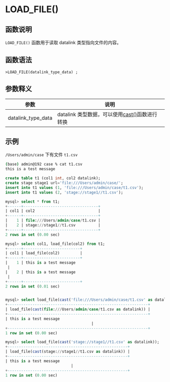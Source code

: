 # **LOAD_FILE()**

## **函数说明**

`LOAD_FILE()` 函数用于读取 datalink 类型指向文件的内容。

## **函数语法**

```
>LOAD_FILE(datalink_type_data) ;
```

## **参数释义**

|  参数  | 说明 |
|  ----  | ----  |
| datalink_type_data | datalink 类型数据，可以使用[cast()](../../../Reference/Operators/operators/cast-functions-and-operators/cast/)函数进行转换|

## 示例

`/Users/admin/case` 下有文件 `t1.csv`

```bash
(base) admin@192 case % cat t1.csv 
this is a test message
```

```sql
create table t1 (col1 int, col2 datalink);
create stage stage1 url='file:///Users/admin/case/';
insert into t1 values (1, 'file:///Users/admin/case/t1.csv');
insert into t1 values (2, 'stage://stage1//t1.csv');

mysql> select * from t1;
+------+---------------------------------+
| col1 | col2                            |
+------+---------------------------------+
|    1 | file:///Users/admin/case/t1.csv |
|    2 | stage://stage1//t1.csv          |
+------+---------------------------------+
2 rows in set (0.00 sec)

mysql> select col1, load_file(col2) from t1;
+------+-------------------------+
| col1 | load_file(col2)         |
+------+-------------------------+
|    1 | this is a test message
 |
|    2 | this is a test message
 |
+------+-------------------------+
2 rows in set (0.01 sec)


mysql> select load_file(cast('file:///Users/admin/case/t1.csv' as datalink));
+--------------------------------------------------------------+
| load_file(cast(file:///Users/admin/case/t1.csv as datalink)) |
+--------------------------------------------------------------+
| this is a test message
                                      |
+--------------------------------------------------------------+
1 row in set (0.00 sec)

mysql> select load_file(cast('stage://stage1//t1.csv' as datalink));
+-----------------------------------------------------+
| load_file(cast(stage://stage1//t1.csv as datalink)) |
+-----------------------------------------------------+
| this is a test message
                             |
+-----------------------------------------------------+
1 row in set (0.00 sec)
```